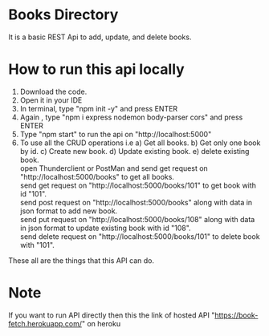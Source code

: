 # Books Directory
It is a basic REST Api to add, update, and delete books.

# How to run this api locally
1. Download the code.
2. Open it in your IDE
3. In terminal, type "npm init -y" and press ENTER
4. Again , type "npm i express nodemon body-parser cors" and press ENTER
5. Type "npm start" to run the api on "http://localhost:5000"
6. To use all the CRUD operations i.e 
      a) Get all books.
      b) Get only one book by id.
      c) Create new book.
      d) Update existing book.
      e) delete existing book.                          
open Thunderclient or PostMan and send get request on "http://localhost:5000/books" to get all books.       
send get request on "http://localhost:5000/books/101" to get book with id "101".               
send post request on "http://localhost:5000/books" along with data in json format to add new book.               
send put request on "http://localhost:5000/books/108" along with data in json format to update existing book with id "108".              
send delete request on "http://localhost:5000/books/101"  to delete book with "101".                
         
These all are the things that this API can do.         

# Note   
If you want to run API directly then this the link of hosted API "https://book-fetch.herokuapp.com/" on heroku
